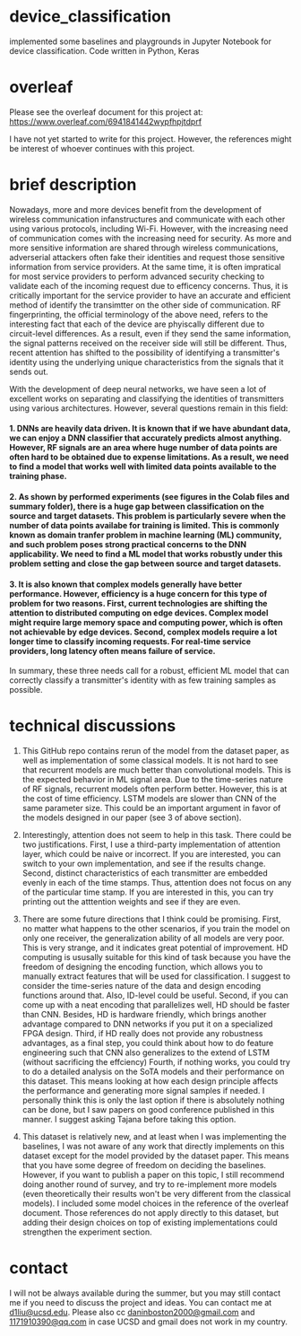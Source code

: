 # device_classification
implemented some baselines and playgrounds in Jupyter Notebook for device classification. Code written in Python, Keras

# overleaf
Please see the overleaf document for this project at: https://www.overleaf.com/6941841442wypfhpjtdprf

I have not yet started to write for this project. However, the references might be interest of whoever continues with this project.

# brief description

Nowadays, more and more devices benefit from the development of wireless communication infanstructures and communicate with each other using various protocols, including Wi-Fi. 
However, with the increasing need of communication comes with the increasing need for security. As more and more sensitive information are shared through wireless communications, adverserial attackers often fake their identities and request those sensitive information from service providers.
At the same time, it is often impratical for most service providers to perform advanced security checking to validate each of the incoming request due to efficency concerns. Thus, it is critically important for the service provider to have an accurate and efficient method of identify the transimtter on the other side of communication.
RF fingerprinting, the official terminology of the above need, refers to the interesting fact that each of the device are phyiscally different due to circuit-level differences. As a result, even if they send the same information, the signal patterns received on the receiver side will still be different.
Thus, recent attention has shifted to the possibility of identifying a transmitter's identity using the underlying unique characteristics from the signals that it sends out. 

With the development of deep neural networks, we have seen a lot of excellent works on separating and classifying the identities of transmitters using various architectures. However, several questions remain in this field:
#### 1. DNNs are heavily data driven. It is known that if we have abundant data, we can enjoy a DNN classifier that accurately predicts almost anything. However, RF signals are an area where huge number of data points are often hard to be obtained due to expense limitations. As a result, we need to find a model that works well with limited data points available to the training phase.
#### 2. As shown by performed experiments (see figures in the Colab files and summary folder), there is a huge gap between classification on the source and target datasets. This problem is particularly severe when the number of data points availabe for training is limited. This is commonly known as domain tranfer problem in machine learning (ML) community, and such problem poses strong practical concerns to the DNN applicability. We need to find a ML model that works robustly under this problem setting and close the gap between source and target datasets.
#### 3. It is also known that complex models generally have better performance. However, efficiency is a huge concern for this type of problem for two reasons. First, current technologies are shifting the attention to distributed computing on edge devices. Complex model might require large memory space and computing power, which is often not achievable by edge devices. Second, complex models require a lot longer time to classify incoming requests. For real-time service providers, long latency often means failure of service.

In summary, these three needs call for a robust, efficient ML model that can correctly classify a transmitter's identity with as few training samples as possible.

#  technical discussions
1. This GitHub repo contains rerun of the model from the dataset paper, as well as implementation of some classical models. It is not hard to see that recurrent models are much better than convolutional models. This is the expected behavior in ML signal area. Due to the time-series nature of RF signals, recurrent models often perform better. However, this is at the cost of time efficiency. LSTM models are slower than CNN of the same parameter size. This could be an important argument in favor of the models designed in our paper (see 3 of above section).

2. Interestingly, attention does not seem to help in this task. There could be two justifications. First, I use a third-party implementation of attention layer, which could be naive or incorrect. If you are interested, you can switch to your own implementation, and see if the results change. Second, distinct characteristics of each transmitter are embedded evenly in each of the time stamps. Thus, attention does not focus on any of the particular time stamp. If you are interested in this, you can try printing out the atttention weights and see if they are even.

3. There are some future directions that I think could be promising.
First, no matter what happens to the other scenarios, if you train the model on only one receiver, the generalization ability of all models are very poor. This is very strange, and it indicates great potential of improvement. HD computing is ususally suitable for this kind of task because you have the freedom of designing the encoding function, which allows you to manually extract features that will be used for classification. I suggest to consider the time-series nature of the data and design encoding functions around that. Also, ID-level could be useful.
Second, if you can come up with a neat encoding that parallelizes well, HD should be faster than CNN. Besides, HD is hardware friendly, which brings another advantage compared to DNN networks if you put it on a specialized FPGA design.
Third, if HD really does not provide any robustness advantages, as a final step, you could think about how to do feature engineering such that CNN also generalizes to the extend of LSTM (without sacrificing the effciency)
Fourth, if nothing works, you could try to do a detailed analysis on the SoTA models and their performance on this dataset. This means looking at how each design principle affects the performance and generating more signal samples if needed. I personally think this is only the last option if there is absolutely nothing can be done, but I saw papers on good conference published in this manner. I suggest asking Tajana before taking this option.

4. This dataset is relatively new, and at least when I was implementing the baselines, I was not aware of any work that directly implements on this dataset except for the model provided by the dataset paper. This means that you have some degree of freedom on deciding the baselines. However, if you want to publish a paper on this topic, I still recommend doing another round of survey, and try to re-implement more models (even theoretically their results won't be very different from the classical models).
I included some model choices in the reference of the overleaf document. Those references do not apply directly to this dataset, but adding their design choices on top of existing implementations could strengthen the experiment section.

# contact
I will not be always available during the summer, but you may still contact me if you need to discuss the project and ideas. You can contact me at d1liu@ucsd.edu. Please also cc daninboston2000@gmail.com and 1171910390@qq.com in case UCSD and gmail does not work in my country.

